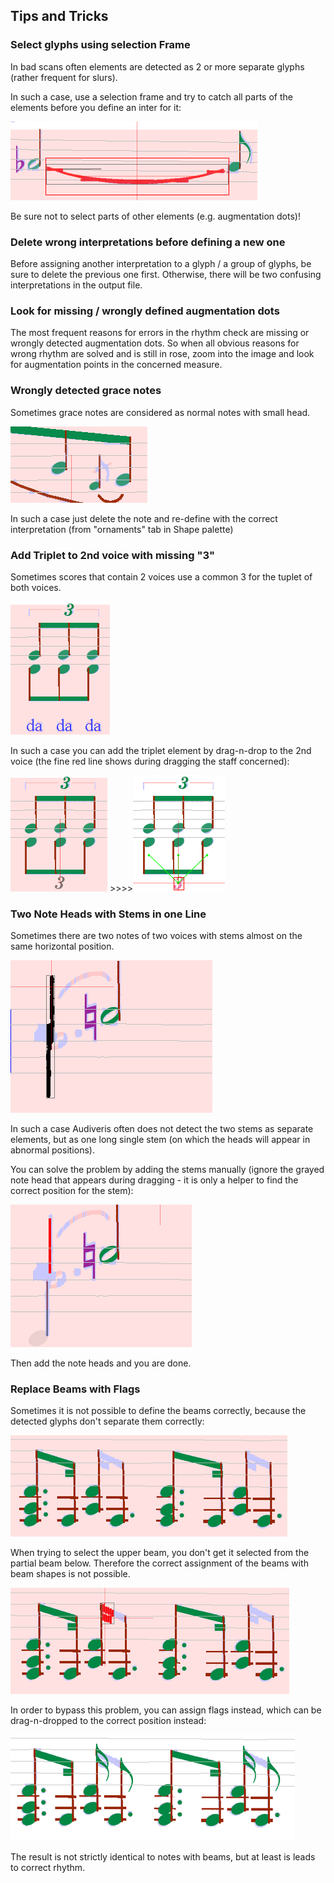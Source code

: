 ---
---
## Tips and Tricks

### Select glyphs using selection Frame

In bad scans often elements are detected as 2 or more separate glyphs (rather frequent for slurs).

In such a case, use a selection frame and try to catch all parts of the elements before you define
an inter for it:

![](../assets/selection_frame.png)

Be sure not to select parts of other elements (e.g. augmentation dots)!

### Delete wrong interpretations before defining a new one

Before assigning another interpretation to a glyph / a group of glyphs, be sure to delete
the previous one first.
Otherwise, there will be two confusing interpretations in the output file.

### Look for missing / wrongly defined augmentation dots

The most frequent reasons for errors in the rhythm check are missing or wrongly detected
augmentation dots.
So when all obvious reasons for wrong rhythm are solved and is still in rose, zoom into the image
and look for augmentation points in the concerned measure.

### Wrongly detected grace notes

Sometimes grace notes are considered as normal notes with small head.

![](../assets/wrong_grace_note.png)

In such a case just delete the note and re-define with the correct interpretation
(from "ornaments" tab in Shape palette)

### Add Triplet to 2nd voice with missing "3"

Sometimes scores that contain 2 voices use a common 3 for the tuplet of both voices.

![](../assets/triplet_with_missing_3.png)

In such a case you can add the triplet element by drag-n-drop to the 2nd voice
(the fine red line shows during dragging the staff concerned):

![](../assets/add_triplet.png) &gt;&gt;&gt;&gt;![](../assets/added_triplet.png)

### Two Note Heads with Stems in one Line

Sometimes there are two notes of two voices with stems almost on the same horizontal position.

![](../assets/two_stems_in_line.png)

In such a case Audiveris often does not detect the two stems as separate elements, but as one long
single stem (on which the heads will appear in abnormal positions).

You can solve the problem by adding the stems manually (ignore the grayed note head that appears
during dragging - it is only a helper to find the correct position for the stem):

![](../assets/add_stems_manually.png)

Then add the note heads and you are done.

### Replace Beams with Flags

Sometimes it is not possible to define the beams correctly, because the detected glyphs
don't separate them correctly:

![](../assets/missing_beams.png)

When trying to select the upper beam, you don't get it selected from the partial beam below.
Therefore the correct assignment of the beams with beam shapes is not possible.

![](../assets/missing_beams_glyph.png)

In order to bypass this problem, you can assign flags instead, which can be drag-n-dropped to
the correct position instead:

![](../assets/missing_beams_flags.png)

The result is not strictly identical to notes with beams, but at least is leads to correct rhythm.
